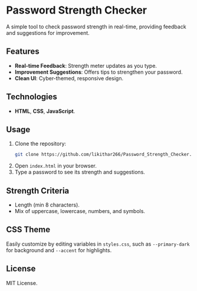 # Password Strength Checker

A simple tool to check password strength in real-time, providing feedback and suggestions for improvement.

## Features
- **Real-time Feedback**: Strength meter updates as you type.
- **Improvement Suggestions**: Offers tips to strengthen your password.
- **Clean UI**: Cyber-themed, responsive design.

## Technologies
- **HTML**, **CSS**, **JavaScript**.

## Usage
1. Clone the repository:
    ```bash
    git clone https://github.com/likithar266/Password_Strength_Checker.git
    ```
2. Open `index.html` in your browser.
3. Type a password to see its strength and suggestions.

## Strength Criteria
- Length (min 8 characters).
- Mix of uppercase, lowercase, numbers, and symbols.

## CSS Theme
Easily customize by editing variables in `styles.css`, such as `--primary-dark` for background and `--accent` for highlights.

## License
MIT License.
